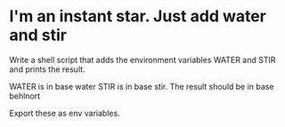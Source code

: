 # I'm an instant star. Just add water and stir
Write a shell script that adds the environment variables WATER and STIR and prints the result.

WATER is in base water
STIR is in base stir.
The result should be in base behlnort

Export these as env variables.
